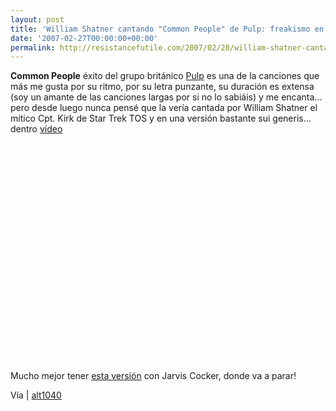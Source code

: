```yaml
---
layout: post
title: 'William Shatner cantando "Common People" de Pulp: freakismo en estado puro'
date: '2007-02-27T00:00:00+00:00'
permalink: http://resistancefutile.com/2007/02/28/william-shatner-cantando-common-people-de-pulp-freakismo-en-estado-puro/
---
```

<span style="font-weight:bold;">Common People</span> éxito del grupo británico <a href="http://es.wikipedia.org/wiki/Pulp_(banda)">Pulp</a> es una de la canciones que más me gusta por su ritmo, por su letra punzante, su duración es extensa (soy un amante de las canciones largas por si no lo sabiáis) y me encanta... pero desde luego nunca pensé que la vería cantada por William Shatner el mítico Cpt. Kirk de Star Trek TOS y en una versión bastante sui generis... dentro <a href="http://www.youtube.com/watch?v=VEcMUMZMEaQ">vídeo</a>

<object width="425" height="350"><param name="movie" value="http://www.youtube.com/v/VEcMUMZMEaQ"></param><param name="wmode" value="transparent"></param><embed src="http://www.youtube.com/v/VEcMUMZMEaQ" type="application/x-shockwave-flash" wmode="transparent" width="425" height="350"></embed></object>

Mucho mejor tener <a href="http://www.youtube.com/watch?v=cbQ7UFyqRpY">esta versión</a> con Jarvis Cocker, donde va a parar!

Vía | <a href="http://alt1040.com/archivo/2007/02/26/william-shatner-y-su-version-de-common-people-de-pulp/">alt1040</a>
